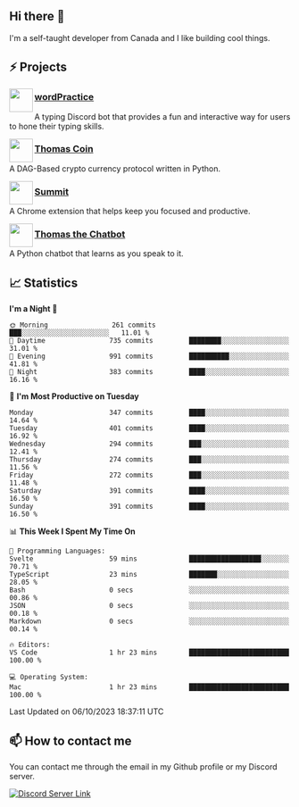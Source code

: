 <h2>Hi there 👋</h2>

<p>I'm a self-taught developer from Canada and I like building cool things.</p>

<h2>⚡ Projects</h2>

<img align="left" src="https://i.imgur.com/BIzs17V.png" width="42" height="42" />
<h3><a target="_blank" href="https://wordpractice.principle.sh/">wordPractice</a></h3>
<p>A typing Discord bot that provides a fun and interactive way for users to hone their typing skills.</p>

<img align="left" src="https://i.imgur.com/4FdQpgN.png" width="42" height="42" />
<h3><a href="https://github.com/principle105/thomas-coin">Thomas Coin</a></h3>
<p>A DAG-Based crypto currency protocol written in Python.</p>

<img align="left" src="https://i.imgur.com/Ly8Atho.png" width="42" height="42" />
<h3><a href="https://summit.sh/">Summit</a></h3>
<p>A Chrome extension that helps keep you focused and productive.</p>

<img align="left" src="https://i.imgur.com/hA9YF2s.png" width="42" height="42" />
<h3><a href="https://github.com/principle105/thomasthechatbot">Thomas the Chatbot</a></h3>
<p>A Python chatbot that learns as you speak to it.</p>

<h2>📈 Statistics</h2>

<!--START_SECTION:waka-->
**I'm a Night 🦉** 

```text
🌞 Morning                261 commits         ███░░░░░░░░░░░░░░░░░░░░░░   11.01 % 
🌆 Daytime                735 commits         ████████░░░░░░░░░░░░░░░░░   31.01 % 
🌃 Evening                991 commits         ██████████░░░░░░░░░░░░░░░   41.81 % 
🌙 Night                  383 commits         ████░░░░░░░░░░░░░░░░░░░░░   16.16 % 
```
📅 **I'm Most Productive on Tuesday** 

```text
Monday                   347 commits         ████░░░░░░░░░░░░░░░░░░░░░   14.64 % 
Tuesday                  401 commits         ████░░░░░░░░░░░░░░░░░░░░░   16.92 % 
Wednesday                294 commits         ███░░░░░░░░░░░░░░░░░░░░░░   12.41 % 
Thursday                 274 commits         ███░░░░░░░░░░░░░░░░░░░░░░   11.56 % 
Friday                   272 commits         ███░░░░░░░░░░░░░░░░░░░░░░   11.48 % 
Saturday                 391 commits         ████░░░░░░░░░░░░░░░░░░░░░   16.50 % 
Sunday                   391 commits         ████░░░░░░░░░░░░░░░░░░░░░   16.50 % 
```


📊 **This Week I Spent My Time On** 

```text
💬 Programming Languages: 
Svelte                   59 mins             ██████████████████░░░░░░░   70.71 % 
TypeScript               23 mins             ███████░░░░░░░░░░░░░░░░░░   28.05 % 
Bash                     0 secs              ░░░░░░░░░░░░░░░░░░░░░░░░░   00.86 % 
JSON                     0 secs              ░░░░░░░░░░░░░░░░░░░░░░░░░   00.18 % 
Markdown                 0 secs              ░░░░░░░░░░░░░░░░░░░░░░░░░   00.14 % 

🔥 Editors: 
VS Code                  1 hr 23 mins        █████████████████████████   100.00 % 

💻 Operating System: 
Mac                      1 hr 23 mins        █████████████████████████   100.00 % 
```


 Last Updated on 06/10/2023 18:37:11 UTC
<!--END_SECTION:waka-->

<h2>📫 How to contact me</h2>

You can contact me through the email in my Github profile or my Discord server.

[![Discord Server Link](https://dcbadge.vercel.app/api/server/DHnk46C)](https://discord.gg/DHnk46C)

